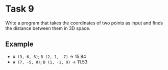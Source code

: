 # Task 9

Write a program that takes the coordinates of two points as input and finds the
distance between them in 3D space.

## Example

- `A (3, 6, 8)`; `B (2, 1, -7)` -> 15.84
- `A (7, -5, 0)`; `B (1, -1, 9)` -> 11.53
